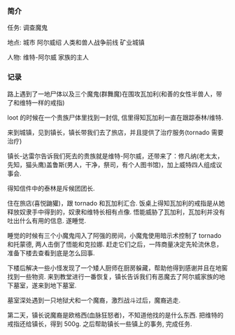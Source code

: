 ### 简介

任务: 调查魔鬼

地点: 城市 阿尔威绍 人类和兽人战争前线 矿业城镇

人物: 维特-阿尔威 家族的主人

### 记录

路上遇到了一地尸体以及三个魔鬼(群舞魔)在围攻瓦加利(和善的女性半兽人，带了和维特一样的戒指)

loot 的时候在一个贵族尸体里找到一封信, 信里得知瓦加利一直在跟踪泰林/维特.

来到城镇，见到镇长，镇长带我们去了旅店，并且提供了治疗服务(tornado 需要治疗)

镇长-达雷尔告诉我们死去的贵族就是维特-阿尔威，还带来了：修凡纳(老太太，先知，猫头鹰)盖鲁斯(男人，干净，祭司，有个人图书馆)，加上威特四人组成议事会.

得知信件中的泰林是斥候团团长.

住在旅店(喜悦鼬獾)，跟 tornado 和瓦加利汇合. 饭桌上得知瓦加利的戒指是从她释放奴隶手中得到的，奴隶和维特长相有点像. 悟能威胁了瓦加利，瓦加利并没有吐出什么有用的信息. 遂睡觉.

睡觉的时候有三个小魔鬼闯入了阿强的房间，小魔鬼使用暗示术控制了 tornado 和托蒙德, 两人击倒了悟能和克拉娜. 赶走它们之后，一阵商量决定先轮流休息，准备下楼去查看到底是怎么回事.

下楼后解决一些小怪发现了一个矮人厨师在厨房躲藏，帮助他得到感谢并且在地窖找到一些物资. 来到教堂进行一番恢复，镇长告诉我们有恶魔去了阿尔威家族的地下墓室，遂来到地下墓室.

墓室深处遇到一只地狱犬和一个魔裔，激烈战斗过后，魔裔逃走.

第二天，镇长说魔裔是欧格西(血脉狂怒者)，不知道他找的是什么东西. 把维特的戒指还给镇长，得到 500g. 之后帮助镇长一些镇上的事务, 完成任务.
